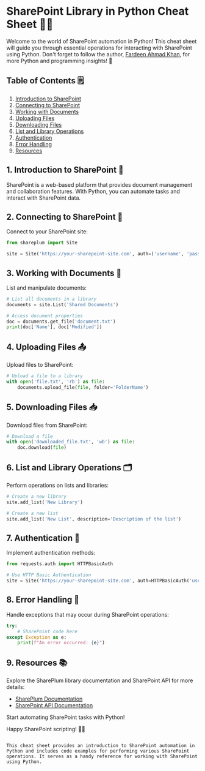 # SharePoint Library in Python Cheat Sheet 🚀📂

Welcome to the world of SharePoint automation in Python! This cheat sheet will guide you through essential operations for interacting with SharePoint using Python. Don't forget to follow the author, [Fardeen Ahmad Khan](https://github.com/I-Fardeen), for more Python and programming insights! 🙌

## Table of Contents 🗒️

1. [Introduction to SharePoint](#introduction-to-sharepoint)
2. [Connecting to SharePoint](#connecting-to-sharepoint)
3. [Working with Documents](#working-with-documents)
4. [Uploading Files](#uploading-files)
5. [Downloading Files](#downloading-files)
6. [List and Library Operations](#list-and-library-operations)
7. [Authentication](#authentication)
8. [Error Handling](#error-handling)
9. [Resources](#resources)

## 1. Introduction to SharePoint 📑

SharePoint is a web-based platform that provides document management and collaboration features. With Python, you can automate tasks and interact with SharePoint data.

## 2. Connecting to SharePoint 🔗

Connect to your SharePoint site:

```python
from shareplum import Site

site = Site('https://your-sharepoint-site.com', auth=('username', 'password'))
```

## 3. Working with Documents 📄

List and manipulate documents:

```python
# List all documents in a library
documents = site.List('Shared Documents')

# Access document properties
doc = documents.get_file('document.txt')
print(doc['Name'], doc['Modified'])
```

## 4. Uploading Files 📤

Upload files to SharePoint:

```python
# Upload a file to a library
with open('file.txt', 'rb') as file:
    documents.upload_file(file, folder='FolderName')
```

## 5. Downloading Files 📥

Download files from SharePoint:

```python
# Download a file
with open('downloaded_file.txt', 'wb') as file:
    doc.download(file)
```

## 6. List and Library Operations 🗂️

Perform operations on lists and libraries:

```python
# Create a new library
site.add_list('New Library')

# Create a new list
site.add_list('New List', description='Description of the list')
```

## 7. Authentication 🔐

Implement authentication methods:

```python
from requests.auth import HTTPBasicAuth

# Use HTTP Basic Authentication
site = Site('https://your-sharepoint-site.com', auth=HTTPBasicAuth('username', 'password'))
```

## 8. Error Handling 🐞

Handle exceptions that may occur during SharePoint operations:

```python
try:
    # SharePoint code here
except Exception as e:
    print(f"An error occurred: {e}")
```

## 9. Resources 📚

Explore the SharePlum library documentation and SharePoint API for more details:

- [SharePlum Documentation](https://github.com/kongzivk/shareplum)
- [SharePoint API Documentation](https://docs.microsoft.com/en-us/sharepoint/dev/)

Start automating SharePoint tasks with Python!

Happy SharePoint scripting! 🚀📂
```

This cheat sheet provides an introduction to SharePoint automation in Python and includes code examples for performing various SharePoint operations. It serves as a handy reference for working with SharePoint using Python.

